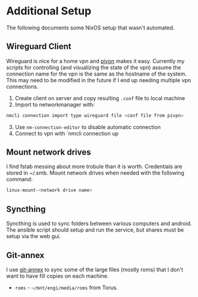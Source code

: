 # Additional Setup

The following documents some NixOS setup that wasn't automated.

## Wireguard Client

Wireguard is nice for a home vpn and [pivpn](https://pivpn.io/) makes it easy.
Currently my scripts for controlling (and visualizing the state of the vpn) 
assume the connection name for the vpn is the same as the hostname of the system.
This may need to be modified in the future if I end up needing multiple vpn
connections.

1. Create client on server and copy resulting `.conf` file to local machine
2. Import to networkmanager with:
```bash
nmcli connection import type wireguard file <conf file from pivpn>
```
3. Use `nm-connection-editor` to disable automatic connection
4. Connect to vpn with `nmcli connection up <vpn connection name>

## Mount network drives

I find fstab messing about more trobule than it is worth. Credentials are 
stored in ~/.smb. Mount network drives when needed with the following command:

```bash
linux-mount-<network drive name>
```

## Syncthing 

Syncthing is used to sync folders between various computers and android. The 
ansible script should setup and run the service, but shares must be setup
via the web gui. 

## Git-annex

I use [git-annex](https://git-annex.branchable.com/walkthrough/) to sync some 
of the large files (mostly roms) that I don't want to have fill copies on each 
machine. 
- `roms` - `~/mnt/engi/media/roms` from Torus.
